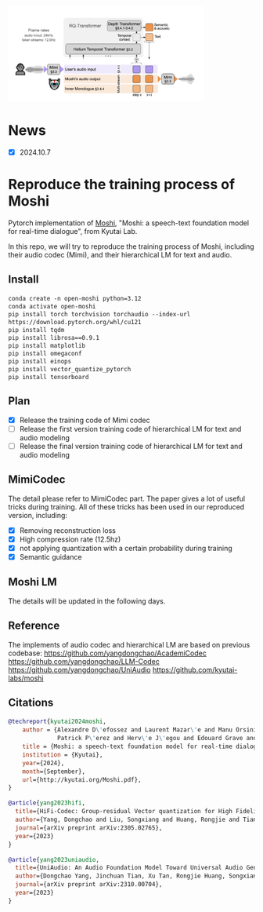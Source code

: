 <img src="moshi.png" width="400px"></img>

# News
- [x] 2024.10.7 

# Reproduce the training process of Moshi

Pytorch implementation of [Moshi](https://kyutai.org/Moshi.pdf), "Moshi: a speech-text foundation model for real-time dialogue", from Kyutai Lab.

In this repo, we will try to reproduce the training process of Moshi, including their audio codec (Mimi), and their hierarchical LM for text and audio.

## Install

```
conda create -n open-moshi python=3.12
conda activate open-moshi
pip install torch torchvision torchaudio --index-url https://download.pytorch.org/whl/cu121
pip install tqdm
pip install librosa==0.9.1
pip install matplotlib
pip install omegaconf 
pip install einops
pip install vector_quantize_pytorch
pip install tensorboard

```

## Plan
- [x] Release the training code of Mimi codec
- [ ] Release the first version training code of hierarchical LM for text and audio modeling
- [ ] Release the final version training code of hierarchical LM for text and audio modeling

## MimiCodec
The detail please refer to MimiCodec part. The paper gives a lot of useful tricks during training. All of these tricks has been used in our reproduced version, including:
- [x] Removing reconstruction loss
- [x] High compression rate (12.5hz)
- [x] not applying quantization with a certain probability during training
- [x] Semantic guidance

## Moshi LM
The details will be updated in the following days.

## Reference
The implements of audio codec and hierarchical LM are based on previous codebase:
https://github.com/yangdongchao/AcademiCodec 
https://github.com/yangdongchao/LLM-Codec
https://github.com/yangdongchao/UniAudio
https://github.com/kyutai-labs/moshi

## Citations

```bibtex
@techreport{kyutai2024moshi,
    author = {Alexandre D\'efossez and Laurent Mazar\'e and Manu Orsini and Am\'elie Royer and
			  Patrick P\'erez and Herv\'e J\'egou and Edouard Grave and Neil Zeghidour},
    title = {Moshi: a speech-text foundation model for real-time dialogue},
    institution = {Kyutai},
    year={2024},
    month={September},
    url={http://kyutai.org/Moshi.pdf},
}
```
```bibtex
@article{yang2023hifi,
  title={HiFi-Codec: Group-residual Vector quantization for High Fidelity Audio Codec},
  author={Yang, Dongchao and Liu, Songxiang and Huang, Rongjie and Tian, Jinchuan and Weng, Chao and Zou, Yuexian},
  journal={arXiv preprint arXiv:2305.02765},
  year={2023}
}
```
```bibtex
@article{yang2023uniaudio,
  title={UniAudio: An Audio Foundation Model Toward Universal Audio Generation},
  author={Dongchao Yang, Jinchuan Tian, Xu Tan, Rongjie Huang, Songxiang Liu, Xuankai Chang, Jiatong Shi, Sheng Zhao, Jiang Bian, Xixin Wu, Zhou Zhao, Helen Meng},
  journal={arXiv preprint arXiv:2310.00704},
  year={2023}
}
```
